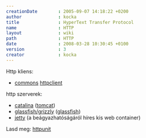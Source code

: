```yaml
---
creationDate        : 2005-09-07 14:18:22 +0200 
author              : kocka 
title               : HyperText Transfer Protocol 
name                : HTTP 
layout              : wiki 
path                : HTTP 
date                : 2008-03-28 10:30:45 +0100 
version             : 3 
creator             : kocka 
---
```

Http kliens:

*   [commons](commons.html) [httpclient](Missing.html)

http szerverek:

*   [catalina](Missing.html) ([tomcat](tomcat.html))
*   [glassfish/grizzly](Missing.html) ([glassfish](glassfish.html))
*   [jetty](jetty.html) (a beágyazhatóságáról híres kis web container)

Lasd meg: [httpunit](httpunit.html)
